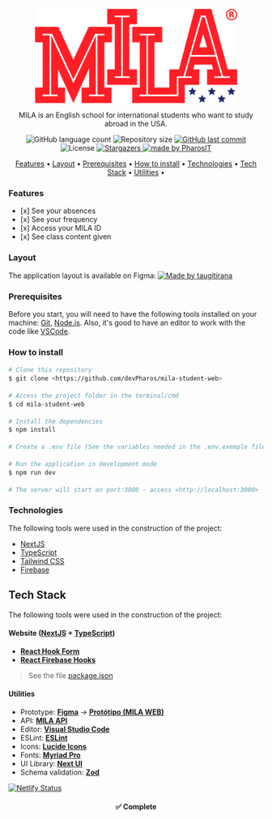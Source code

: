 <p align="center" style="display: flex; align-items: flex-start; justify-content: center;">
  <img alt="MILA" title="#MILA" src="src/app/assets/no-text-logo.svg" width="400px">
</p>

<p align="center">MILA is an English school for international students who want to study abroad in the USA.</p>



<p align="center">
  <img alt="GitHub language count" src="https://img.shields.io/github/languages/count/devPharos/mila-student-web?color=%2304D361">

  <img alt="Repository size" src="https://img.shields.io/github/repo-size/devPharos/mila-student-web">
  
  <a href="https://github.com/devPharos/README-mila-student-web/commits/master">
    <img alt="GitHub last commit" src="https://img.shields.io/github/last-commit/devPharos/mila-student-web">
  </a>
    
   <img alt="License" src="https://img.shields.io/badge/license-MIT-brightgreen">
   <a href="https://github.com/devPharos/mila-student-web/stargazers">
    <img alt="Stargazers" src="https://img.shields.io/github/stars/devPharos/mila-student-web?style=social">
  </a>

  <a href="https://www.pharosit.com.br">
    <img alt="made by PharosIT" src="https://img.shields.io/badge/made%20by-PharosIT-%237519C1">
  </a>
</p>

<p align="center">
 <a href="#features">Features</a> • 
 <a href="#layout">Layout</a> • 
 <a href="#prerequisites">Prerequisites</a> • 
 <a href="#how-to-install">How to install</a> • 
 <a href="#technologies">Technologies</a> • 
 <a href="#tech-stack">Tech Stack</a> • 
 <a href="#utilities">Utilities</a> • 
</p>


<h3>Features</h3>

<ul>
  <li>[x] See your absences</li>
  <li>[x] See your frequency</li>
  <li>[x] Access your MILA ID</li>
  <li>[x] See class content given</li>
</ul>

<h3>Layout</h3>
The application layout is available on Figma:

<a href="https://www.figma.com/file/IJEKKdfUkZywYrPGdYBGmU/MILA?type=design&node-id=0%3A1&mode=design&t=TSzebnsH2lokRoNz-1">
  
  <img alt="Made by taugitirana" src="https://img.shields.io/badge/Access%20Layout%20-Figma-%2304D361">
</a>

<h3>Prerequisites</h3>

<p>Before you start, you will need to have the following tools installed on your machine: 
<a href="https://git-scm.com">Git</a>, <a href="https://nodejs.org/en/">Node.js</a>.
Also, it's good to have an editor to work with the code like <a href="https://code.visualstudio.com/">VSCode</a>.</p>

<h3>How to install</h3>

```bash
# Clone this repository
$ git clone <https://github.com/devPharos/mila-student-web>

# Access the project folder in the terminal/cmd
$ cd mila-student-web

# Install the dependencies
$ npm install

# Create a .env file (See the variables needed in the .env.exemple file)

# Run the application in development mode
$ npm run dev

# The server will start on port:3000 - access <http://localhost:3000>
```

<h3>Technologies</h3>

<p>The following tools were used in the construction of the project:</p>

<ul>
  <li><a href="https://nextjs.org/">NextJS</a></li>
  <li><a href="https://www.typescriptlang.org/">TypeScript</a></li>
  <li><a href=https://tailwindui.com/">Tailwind CSS</a></li>
  <li><a href=https://firebase.google.com/">Firebase</a></li>
</ul>

## Tech Stack

The following tools were used in the construction of the project:

#### **Website**  ([NextJS](https://nextjs.org/)  +  [TypeScript](https://www.typescriptlang.org/))

-   **[React Hook Form](https://www.react-hook-form.com/)**
-   **[React Firebase Hooks](https://www.npmjs.com/package/react-firebase-hooks)**

> See the file  [package.json](https://github.com/devPharos/mila-student-web/blob/main/package.json)

#### **Utilities**

-   Prototype:  **[Figma](https://www.figma.com/)**  →  **[Protótipo (MILA WEB)](https://www.figma.com/file/IJEKKdfUkZywYrPGdYBGmU/MILA?type=design&node-id=0%3A1&mode=design&t=TSzebnsH2lokRoNz-1)**
-   API:  **[MILA API]()** 
-   Editor:  **[Visual Studio Code](https://code.visualstudio.com/)** 
-   ESLint:  **[ESLint](https://eslint.org/)**
-   Icons:  **[Lucide Icons](https://lucide.dev/)**
-   Fonts:  **[Myriad Pro]()**
-   UI Library: **[Next UI](https://nextui.org/)**
-   Schema validation: **[Zod](https://zod.dev/)**

[![Netlify Status](https://api.netlify.com/api/v1/badges/9d37fb5a-33d1-4e70-9dab-c723c83eac10/deploy-status)](https://app.netlify.com/sites/mila-studentdashboard/deploys)

<h4 align="center"> 
	✅ Complete
</h4>

